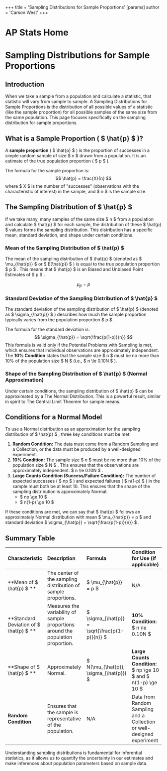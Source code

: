 +++
 title = 'Sampling Distributions for Sample Proportions'
[params]
	author = 'Carson West'
+++
# AP Stats Home
# Sampling Distributions for Sample Proportions

## Introduction
When we take a sample from a population and calculate a statistic, that statistic will vary from sample to sample. A Sampling Distributions for Sample Proportions is the distribution of all possible values of a statistic (like the sample proportion) for all possible samples of the same size from the same population. This page focuses specifically on the sampling distribution for sample proportions.

## What is a Sample Proportion ( $ \hat{p} $ )?
A **sample proportion** ( $ \hat{p} $ ) is the proportion of successes in a simple random sample of size  $ n $  drawn from a population. It is an estimate of the true population proportion ( $ p $ ).

The formula for the sample proportion is:
 $$  \hat{p} = \frac{X}{n}  $$  where  $ X $  is the number of "successes" (observations with the characteristic of interest) in the sample, and  $ n $  is the sample size.

## The Sampling Distribution of  $ \hat{p} $ 
If we take many, many samples of the same size  $ n $  from a population and calculate  $ \hat{p} $  for each sample, the distribution of these  $ \hat{p} $  values forms the sampling distribution. This distribution has a specific mean, standard deviation, and shape under certain conditions.

### Mean of the Sampling Distribution of  $ \hat{p} $ 
The mean of the sampling distribution of  $ \hat{p} $  (denoted as  $ \mu_{\hat{p}} $  or  $ E(\hat{p}) $ ) is equal to the true population proportion  $ p $ . This means that  $ \hat{p} $  is an Biased and Unbiased Point Estimates of  $ p $ .

 $$  \mu_{\hat{p}} = p  $$  
### Standard Deviation of the Sampling Distribution of  $ \hat{p} $ 
The standard deviation of the sampling distribution of  $ \hat{p} $  (denoted as  $ \sigma_{\hat{p}} $ ) describes how much the sample proportion typically varies from the population proportion  $ p $ .

The formula for the standard deviation is:
 $$  \sigma_{\hat{p}} = \sqrt{\frac{p(1-p)}{n}}  $$  This formula is valid only if the Potential Problems with Sampling is met, which ensures that individual observations are approximately independent. The **10% Condition** states that the sample size  $ n $  must be no more than 10% of the population size  $ N $  (i.e.,  $ n \le 0.10N $ ).

### Shape of the Sampling Distribution of  $ \hat{p} $  (Normal Approximation)
Under certain conditions, the sampling distribution of  $ \hat{p} $  can be approximated by a The Normal Distribution. This is a powerful result, similar in spirit to The Central Limit Theorem for sample means.

## Conditions for a Normal Model
To use a Normal distribution as an approximation for the sampling distribution of  $ \hat{p} $ , three key conditions must be met:

1.  **Random Condition:** The data must come from a Random Sampling and a Collection, or the data must be produced by a well-designed experiment.
2.  **10% Condition:** The sample size  $ n $  must be no more than 10% of the population size  $ N $ . This ensures that the observations are approximately independent.  $ n \le 0.10N $ .
3.  **Large Counts Condition (Success/Failure Condition):** The number of expected successes ( $ np $ ) and expected failures ( $ n(1-p) $ ) in the sample must both be at least 10. This ensures that the shape of the sampling distribution is approximately Normal.
    *    $ np \ge 10 $ 
    *    $ n(1-p) \ge 10 $ 

If these conditions are met, we can say that  $ \hat{p} $  follows an approximately Normal distribution with mean  $ \mu_{\hat{p}} = p $  and standard deviation  $ \sigma_{\hat{p}} = \sqrt{\frac{p(1-p)}{n}} $ .

## Summary Table

| Characteristic          | Description                                                                                             | Formula                                    | Condition for Use (if applicable)                                       |
| :---------------------- | :------------------------------------------------------------------------------------------------------ | :----------------------------------------- | :---------------------------------------------------------------------- |
| **Mean of  $ \hat{p} $ **   | The center of the sampling distribution of sample proportions.                                          |  $ \mu_{\hat{p}} = p $                         | N/A                                                                     |
| **Standard Deviation of  $ \hat{p} $ ** | Measures the variability of sample proportions around the population proportion.                 |  $ \sigma_{\hat{p}} = \sqrt{\frac{p(1-p)}{n}} $  | **10% Condition:**  $ n \le 0.10N $                                         |
| **Shape of  $ \hat{p} $ **  | Approximately Normal.                                                                                   |  $ N(\mu_{\hat{p}}, \sigma_{\hat{p}}) $        | **Large Counts Condition:**  $ np \ge 10 $  and  $ n(1-p) \ge 10 $  |
| **Random Condition**    | Ensures that the sample is representative of the population.                                            | N/A                                        | Data from Random Sampling and a Collection or well-designed experiment |

Understanding sampling distributions is fundamental for inferential statistics, as it allows us to quantify the uncertainty in our estimates and make inferences about population parameters based on sample data.